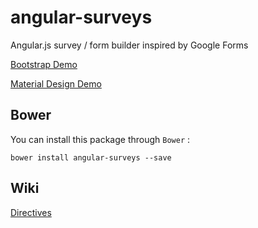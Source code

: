 # angular-surveys
Angular.js survey / form builder inspired by Google Forms

[Bootstrap Demo](https://sharath1988.github.io/survey)

[Material Design Demo](https://sharath1988.github.io/survey/material)

## Bower

You can install this package through `Bower` :

    bower install angular-surveys --save

## Wiki
[Directives](https://github.com/sharath1988/survey/wiki/Directives)

